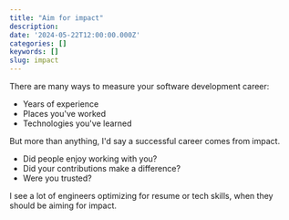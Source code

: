 ```yaml
---
title: "Aim for impact"
description:
date: '2024-05-22T12:00:00.000Z'
categories: []
keywords: []
slug: impact
---
```


There are many ways to measure your software development career:

- Years of experience
- Places you've worked
- Technologies you've learned

But more than anything, I'd say a successful career comes from impact.

- Did people enjoy working with you?
- Did your contributions make a difference?
- Were you trusted?

I see a lot of engineers optimizing for resume or tech skills, when they should be aiming for impact.
